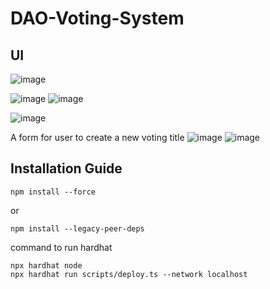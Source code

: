 # DAO-Voting-System

## UI
![image](https://github.com/user-attachments/assets/b1ff8c33-9c61-46e4-849f-c690636dfeeb)

![image](https://github.com/user-attachments/assets/704a7a0d-3c72-4cf3-ba5d-b61b45748cdc)
![image](https://github.com/user-attachments/assets/91946ae0-4eb7-4aa6-a67b-456c269df32b)

![image](https://github.com/user-attachments/assets/4cbc3cee-f8f3-4f67-ac33-73c76d2bed2d)

A form for user to create a new voting title
![image](https://github.com/user-attachments/assets/43718072-70a4-4f27-80cf-594b4c66c4f8)
![image](https://github.com/user-attachments/assets/22cc8648-c426-4d25-9cb6-5bfe3871e75e)



## Installation Guide
```
npm install --force
```

or

```
npm install --legacy-peer-deps

```

command to run hardhat

```
npx hardhat node
npx hardhat run scripts/deploy.ts --network localhost
```
